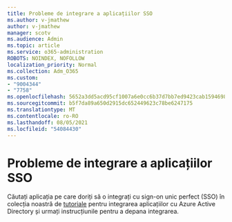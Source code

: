 ```yaml
---
title: Probleme de integrare a aplicațiilor SSO
ms.author: v-jmathew
author: v-jmathew
manager: scotv
ms.audience: Admin
ms.topic: article
ms.service: o365-administration
ROBOTS: NOINDEX, NOFOLLOW
localization_priority: Normal
ms.collection: Adm_O365
ms.custom:
- "9004344"
- "7758"
ms.openlocfilehash: 5652a3dd5acd95cf1007a6e0cc6b37d7bb7ed9423cab15946983cc2f28bc450c
ms.sourcegitcommit: b5f7da89a650d2915dc652449623c78be6247175
ms.translationtype: MT
ms.contentlocale: ro-RO
ms.lasthandoff: 08/05/2021
ms.locfileid: "54084430"
---
```

# <a name="sso-application-integration-issues"></a>Probleme de integrare a aplicațiilor SSO

Căutați aplicația pe care doriți să o integrați cu sign-on unic perfect (SSO) în colecția noastră de [tutoriale](https://docs.microsoft.com/azure/active-directory/saas-apps/tutorial-list) pentru integrarea aplicațiilor cu Azure Active Directory și urmați instrucțiunile pentru a depana integrarea.

